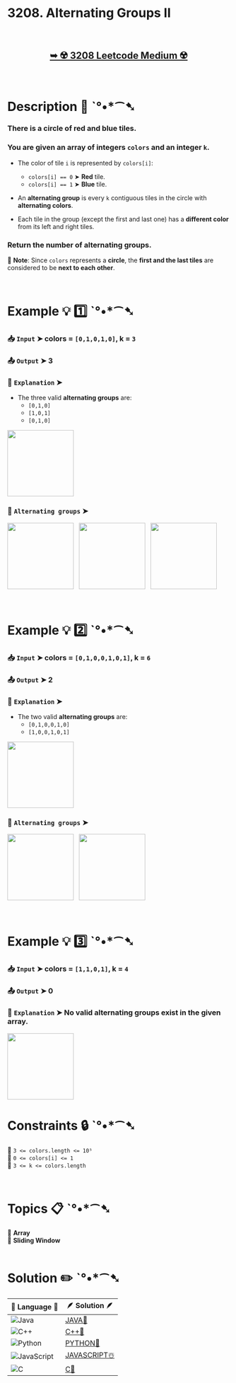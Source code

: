 # 3208. Alternating Groups II

</br>

<h2 align="center"> 

<a href="https://leetcode.com/problems/alternating-groups-ii/description/?envType=daily-question&envId=2025-03-09"><strong>➥ ☢️ 3208 Leetcode Medium ☢️ </strong></a>
</h2>

</br>

# Description 📜 ˋ°•*⁀➷

### There is a **circle** of **red** and **blue** tiles.  
### You are given an **array** of integers `colors` and an integer `k`.  

- The color of tile `i` is represented by `colors[i]`:
  - `colors[i] == 0` ➤ **Red** tile.
  - `colors[i] == 1` ➤ **Blue** tile.

- An **alternating group** is every `k` contiguous tiles in the circle with **alternating colors**.  
- Each tile in the group (except the first and last one) has a **different color** from its left and right tiles.

### **Return** the number of alternating groups.

🔹 **Note**: Since `colors` represents a **circle**, the **first and the last tiles** are considered to be **next to each other**.

</br>

# Example 💡 1️⃣ ˋ°•*⁀➷

  ### 📥 `Input`  ➤ colors = `[0,1,0,1,0]`, k = `3`

  ### 📤 `Output`  ➤ 3

  ### 🔦 `Explanation`  ➤ 

- The three valid **alternating groups** are:
  - `[0,1,0]`
  - `[1,0,1]`
  - `[0,1,0]`

<img src="https://github.com/user-attachments/assets/a006fc32-7619-4864-9558-50b8973112d0" width="150px" height="150px"/>

### 🔀 `Alternating groups`  ➤ 

<img src="https://github.com/user-attachments/assets/4aec8957-a777-4ae7-bdb9-6aa21741be37" width="150px" height="150px"/> &nbsp;
<img src="https://github.com/user-attachments/assets/3a891ff8-427a-4780-b48b-1fb26111e974" width="150px" height="150px"/> &nbsp;
<img src="https://github.com/user-attachments/assets/0340d2af-dbb8-4da7-a58d-9dfdd323696e" width="150px" height="150px"/> &nbsp;

</br>

# Example 💡 2️⃣ ˋ°•*⁀➷

  ### 📥 `Input` ➤ colors = `[0,1,0,0,1,0,1]`, k = `6`

  ### 📤 `Output`  ➤ 2

  ### 🔦 `Explanation` ➤ 

- The two valid **alternating groups** are:
  - `[0,1,0,0,1,0]`
  - `[1,0,0,1,0,1]`

<img src="https://github.com/user-attachments/assets/d9cc5b14-45df-4e35-99d7-702cd98c455f" width="150px" height="150px"/>

### 🔀 `Alternating groups`  ➤ 

<img src="https://github.com/user-attachments/assets/976620c1-1a10-443f-a831-cfc84c63e45f" width="150px" height="150px"/> &nbsp;
<img src="https://github.com/user-attachments/assets/99115811-d26a-41ba-9e60-d2d2f98e31a4" width="150px" height="150px"/> &nbsp;

</br>

# Example 💡 3️⃣ ˋ°•*⁀➷

  ### 📥 `Input` ➤ colors = `[1,1,0,1]`, k = `4`

  ### 📤 `Output`  ➤ 0

  ### 🔦 `Explanation` ➤ No valid **alternating groups** exist in the given array.

<img src="https://github.com/user-attachments/assets/07f9af4a-489c-45d6-a19b-520c7718bd02" width="150px" height="150px"/>

</br>

# Constraints 🔒 ˋ°•*⁀➷

🔹 `3 <= colors.length <= 10⁵` </br>
🔹 `0 <= colors[i] <= 1` </br>
🔹 `3 <= k <= colors.length` </br>

</br>

# Topics 📋 ˋ°•*⁀➷

🔸 **Array**  </br>
🔸 **Sliding Window**  </br>
</br>

# Solution ✏️ ˋ°•*⁀➷

| 📒 Language 📒  | 🪶 Solution 🪶 |
| ------------- | ------------- |
|  ![Java](https://img.shields.io/badge/java-%23ED8B00.svg?style=for-the-badge&logo=openjdk&logoColor=white)  | [JAVA🍁](https://github.com/Prakhar-002/LEETCODE/blob/main/%F0%9F%8D%84%20Daily%20Challenge%202025%20%F0%9F%8D%B3/%F0%9F%94%AC%20Examine%20Thoroughly%20%F0%9F%A7%AC/03%20Mar%20%F0%9F%8C%BC/09%20-%2003%20-%202025%20---%203208.%20Alternating%20Groups%20II%20%E2%98%83%EF%B8%8F%20%F0%9F%8D%81%20%F0%9F%8D%B0%20%F0%9F%8E%B2%20%F0%9F%92%96/%F0%9F%8D%81JAVA%20-%203208.%20Alternating%20Groups%20II.java) |
|  ![C++](https://img.shields.io/badge/c++-%2300599C.svg?style=for-the-badge&logo=c%2B%2B&logoColor=white)  | [C++🎲](https://github.com/Prakhar-002/LEETCODE/blob/main/%F0%9F%8D%84%20Daily%20Challenge%202025%20%F0%9F%8D%B3/%F0%9F%94%AC%20Examine%20Thoroughly%20%F0%9F%A7%AC/03%20Mar%20%F0%9F%8C%BC/09%20-%2003%20-%202025%20---%203208.%20Alternating%20Groups%20II%20%E2%98%83%EF%B8%8F%20%F0%9F%8D%81%20%F0%9F%8D%B0%20%F0%9F%8E%B2%20%F0%9F%92%96/%F0%9F%8E%B2CPP%20-%203208.%20Alternating%20Groups%20II.cpp)  |
|  ![Python](https://img.shields.io/badge/python-3670A0?style=for-the-badge&logo=python&logoColor=ffdd54)    | [PYTHON🍰](https://github.com/Prakhar-002/LEETCODE/blob/main/%F0%9F%8D%84%20Daily%20Challenge%202025%20%F0%9F%8D%B3/%F0%9F%94%AC%20Examine%20Thoroughly%20%F0%9F%A7%AC/03%20Mar%20%F0%9F%8C%BC/09%20-%2003%20-%202025%20---%203208.%20Alternating%20Groups%20II%20%E2%98%83%EF%B8%8F%20%F0%9F%8D%81%20%F0%9F%8D%B0%20%F0%9F%8E%B2%20%F0%9F%92%96/%F0%9F%8D%B0PYTHON%20-%203208.%20Alternating%20Groups%20II.py) |
| ![JavaScript](https://img.shields.io/badge/javascript-%23323330.svg?style=for-the-badge&logo=javascript&logoColor=%23F7DF1E)   | [JAVASCRIPT☃️](https://github.com/Prakhar-002/LEETCODE/blob/main/%F0%9F%8D%84%20Daily%20Challenge%202025%20%F0%9F%8D%B3/%F0%9F%94%AC%20Examine%20Thoroughly%20%F0%9F%A7%AC/03%20Mar%20%F0%9F%8C%BC/09%20-%2003%20-%202025%20---%203208.%20Alternating%20Groups%20II%20%E2%98%83%EF%B8%8F%20%F0%9F%8D%81%20%F0%9F%8D%B0%20%F0%9F%8E%B2%20%F0%9F%92%96/%E2%98%83%EF%B8%8FJAVASCRIPT%20-%203208.%20Alternating%20Groups%20II.js) |
|   ![C](https://img.shields.io/badge/c-%2300599C.svg?style=for-the-badge&logo=c&logoColor=white)   | [C💖](https://github.com/Prakhar-002/LEETCODE/blob/main/%F0%9F%8D%84%20Daily%20Challenge%202025%20%F0%9F%8D%B3/%F0%9F%94%AC%20Examine%20Thoroughly%20%F0%9F%A7%AC/03%20Mar%20%F0%9F%8C%BC/09%20-%2003%20-%202025%20---%203208.%20Alternating%20Groups%20II%20%E2%98%83%EF%B8%8F%20%F0%9F%8D%81%20%F0%9F%8D%B0%20%F0%9F%8E%B2%20%F0%9F%92%96/%F0%9F%92%96C%20-%203208.%20Alternating%20Groups%20II.c)  |
